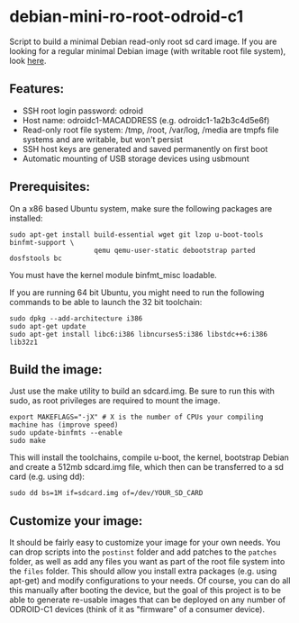 debian-mini-ro-root-odroid-c1
=============================

Script to build a minimal Debian read-only root sd card image.  If you are looking for a regular minimal Debian image (with writable root file system), look [here](https://github.com/tomuta/debian-mini-odroid-c1).

## Features:
* SSH root login password: odroid
* Host name: odroidc1-MACADDRESS (e.g. odroidc1-1a2b3c4d5e6f)
* Read-only root file system: /tmp, /root, /var/log, /media are tmpfs file systems and are writable, but won't persist
* SSH host keys are generated and saved permanently on first boot
* Automatic mounting of USB storage devices using usbmount

## Prerequisites:
On a x86 based Ubuntu system, make sure the following packages are installed:
```
sudo apt-get install build-essential wget git lzop u-boot-tools binfmt-support \
                     qemu qemu-user-static debootstrap parted dosfstools bc
```

You must have the kernel module binfmt_misc loadable.

If you are running 64 bit Ubuntu, you might need to run the following commands to be able to launch the 32 bit toolchain:
```
sudo dpkg --add-architecture i386
sudo apt-get update
sudo apt-get install libc6:i386 libncurses5:i386 libstdc++6:i386 lib32z1
```

## Build the image:
Just use the make utility to build an sdcard.img.  Be sure to run this with sudo, as root privileges are required to mount the image.
```
export MAKEFLAGS="-jX" # X is the number of CPUs your compiling machine has (improve speed)
sudo update-binfmts --enable
sudo make
```

This will install the toolchains, compile u-boot, the kernel, bootstrap Debian and create a 512mb sdcard.img file, which then can be transferred to a sd card (e.g. using dd):
```
sudo dd bs=1M if=sdcard.img of=/dev/YOUR_SD_CARD
```

## Customize your image:
It should be fairly easy to customize your image for your own needs.  You can drop scripts into the `postinst` folder and add patches to the `patches` folder, as well as add any files you want as part of the root file system into the `files` folder.  This should allow you install extra packages (e.g. using apt-get) and modify configurations to your needs.  Of course, you can do all this manually after booting the device, but the goal of this project is to be able to generate re-usable images that can be deployed on any number of ODROID-C1 devices (think of it as "firmware" of a consumer device).
